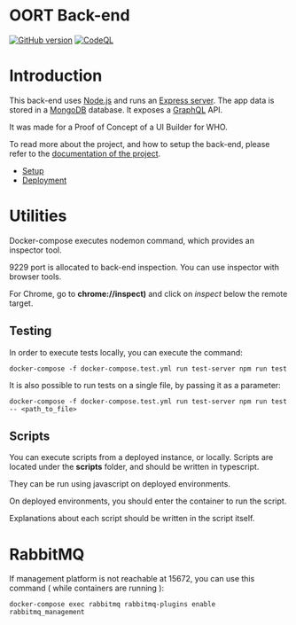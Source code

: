 OORT Back-end
=======
[![GitHub version](https://img.shields.io/github/v/release/ReliefApplications/ems-backend)](https://img.shields.io/github/v/release/ReliefApplications/ems-backend)
[![CodeQL](https://github.com/ReliefApplications/ems-backend/actions/workflows/codeql-analysis.yml/badge.svg)](https://github.com/ReliefApplications/ems-backend/actions/workflows/codeql-analysis.yml)

# Introduction

This back-end uses [Node.js](https://nodejs.org) and runs an [Express server](https://expressjs.com). The app data is stored in a [MongoDB](https://www.mongodb.com) database. It exposes a [GraphQL](https://graphql.org/) API.

It was made for a Proof of Concept of a UI Builder for WHO.

To read more about the project, and how to setup the back-end, please refer to the [documentation of the project](https://gitlab.com/who-ems/ui-doc).

*   [Setup](https://gitlab.com/who-ems/ui-doc#how-to-setup)
*   [Deployment](https://gitlab.com/who-ems/ui-doc#how-to-deploy)

# Utilities

Docker-compose executes nodemon command, which provides an inspector tool.

9229 port is allocated to back-end inspection. You can use inspector with browser tools.

For Chrome, go to **chrome://inspect)** and click on *inspect* below the remote target.

## Testing

In order to execute tests locally, you can execute the command:
```
docker-compose -f docker-compose.test.yml run test-server npm run test
```

It is also possible to run tests on a single file, by passing it as a parameter:
```
docker-compose -f docker-compose.test.yml run test-server npm run test -- <path_to_file>
```

## Scripts

You can execute scripts from a deployed instance, or locally.
Scripts are located under the **scripts** folder, and should be written in typescript.

They can be run using javascript on deployed environments.

On deployed environments, you should enter the container to run the script.

Explanations about each script should be written in the script itself.


# RabbitMQ

If management platform is not reachable at 15672, you can use this command ( while containers are running ):

```
docker-compose exec rabbitmq rabbitmq-plugins enable rabbitmq_management
```


